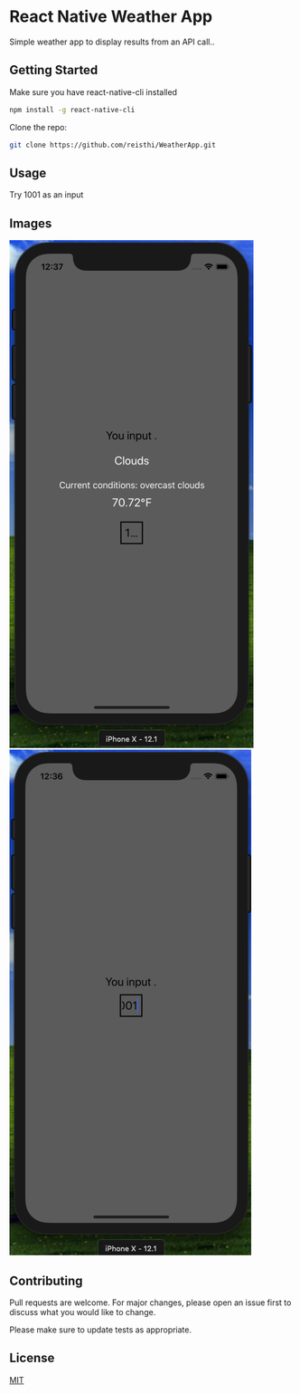 # React Native Weather App

Simple weather app to display results from an API call..

## Getting Started

Make sure you have react-native-cli installed

```bash
npm install -g react-native-cli
```

Clone the repo:

```bash
git clone https://github.com/reisthi/WeatherApp.git
```

## Usage

Try 1001 as an input

## Images

![alt text](https://github.com/reisthi/React-Native-Weather-App/blob/master/screen_shoots/screen-shot-00.png)
![alt text](https://github.com/reisthi/React-Native-Weather-App/blob/master/screen_shoots/screen-shot-01.png)

## Contributing

Pull requests are welcome. For major changes, please open an issue first to discuss what you would like to change.

Please make sure to update tests as appropriate.

## License

[MIT](https://choosealicense.com/licenses/mit/)
